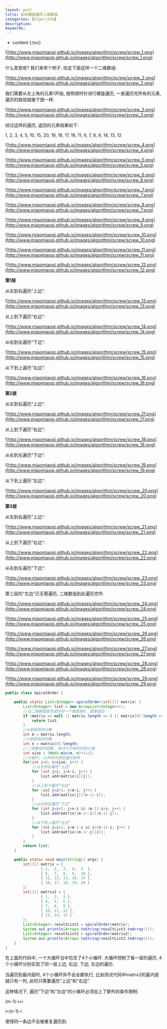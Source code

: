 ```yaml
---
layout: post
title: 如何螺旋遍历二维数组
categories: [Algorithm]
description: 
keywords: 
---
```



* content
{:toc}




![http://www.miaomiaoqi.github.io/images/algorithm/screw/screw_1.png](http://www.miaomiaoqi.github.io/images/algorithm/screw/screw_1.png)

什么意思呢? 我们来举个例子, 给定下面这样一个二维数组: 

![http://www.miaomiaoqi.github.io/images/algorithm/screw/screw_2.png](http://www.miaomiaoqi.github.io/images/algorithm/screw/screw_2.png)

我们需要从左上角的元素1开始, 按照顺时针进行螺旋遍历, 一直遍历完所有的元素, 遍历的路径就像下图一样: 

![http://www.miaomiaoqi.github.io/images/algorithm/screw/screw_3.png](http://www.miaomiaoqi.github.io/images/algorithm/screw/screw_3.png)

经过这样的遍历, 返回的元素结果如下: 

1, 2, 3, 4, 5, 10, 15, 20, 19, 18, 17, 16, 11, 6, 7, 8, 9, 14, 13, 12

![http://www.miaomiaoqi.github.io/images/algorithm/screw/screw_4.png](http://www.miaomiaoqi.github.io/images/algorithm/screw/screw_4.png)

![http://www.miaomiaoqi.github.io/images/algorithm/screw/screw_5.png](http://www.miaomiaoqi.github.io/images/algorithm/screw/screw_5.png)

![http://www.miaomiaoqi.github.io/images/algorithm/screw/screw_6.png](http://www.miaomiaoqi.github.io/images/algorithm/screw/screw_6.png)

![http://www.miaomiaoqi.github.io/images/algorithm/screw/screw_7.png](http://www.miaomiaoqi.github.io/images/algorithm/screw/screw_7.png)

![http://www.miaomiaoqi.github.io/images/algorithm/screw/screw_8.png](http://www.miaomiaoqi.github.io/images/algorithm/screw/screw_7.png)

![http://www.miaomiaoqi.github.io/images/algorithm/screw/screw_9.png](http://www.miaomiaoqi.github.io/images/algorithm/screw/screw_9.png)

![http://www.miaomiaoqi.github.io/images/algorithm/screw/screw_10.png](http://www.miaomiaoqi.github.io/images/algorithm/screw/screw_10.png)

![http://www.miaomiaoqi.github.io/images/algorithm/screw/screw_11.png](http://www.miaomiaoqi.github.io/images/algorithm/screw/screw_11.png)

![http://www.miaomiaoqi.github.io/images/algorithm/screw/screw_12.png](http://www.miaomiaoqi.github.io/images/algorithm/screw/screw_12.png)



**第1层**

从左到右遍历“上边”: 

![http://www.miaomiaoqi.github.io/images/algorithm/screw/screw_13.png](http://www.miaomiaoqi.github.io/images/algorithm/screw/screw_13.png)

从上到下遍历“右边”: 

![http://www.miaomiaoqi.github.io/images/algorithm/screw/screw_14.png](http://www.miaomiaoqi.github.io/images/algorithm/screw/screw_14.png)

从右到左遍历“下边”: 

![http://www.miaomiaoqi.github.io/images/algorithm/screw/screw_15.png](http://www.miaomiaoqi.github.io/images/algorithm/screw/screw_15.png)

从下到上遍历“左边”: 

![http://www.miaomiaoqi.github.io/images/algorithm/screw/screw_16.png](http://www.miaomiaoqi.github.io/images/algorithm/screw/screw_16.png)



**第2层**

从左到右遍历“上边”: 

![http://www.miaomiaoqi.github.io/images/algorithm/screw/screw_17.png](http://www.miaomiaoqi.github.io/images/algorithm/screw/screw_17.png)

从上到下遍历“右边”: 

![http://www.miaomiaoqi.github.io/images/algorithm/screw/screw_18.png](http://www.miaomiaoqi.github.io/images/algorithm/screw/screw_18.png)

从右到左遍历“下边”: 

![http://www.miaomiaoqi.github.io/images/algorithm/screw/screw_19.png](http://www.miaomiaoqi.github.io/images/algorithm/screw/screw_19.png)

从下到上遍历“左边”: 

![http://www.miaomiaoqi.github.io/images/algorithm/screw/screw_20.png](http://www.miaomiaoqi.github.io/images/algorithm/screw/screw_20.png)



**第3层**

从左到右遍历“上边”: 

![http://www.miaomiaoqi.github.io/images/algorithm/screw/screw_21.png](http://www.miaomiaoqi.github.io/images/algorithm/screw/screw_21.png)

从上到下遍历“右边”: 

![http://www.miaomiaoqi.github.io/images/algorithm/screw/screw_22.png](http://www.miaomiaoqi.github.io/images/algorithm/screw/screw_22.png)

从右到左遍历“下边”: 

![http://www.miaomiaoqi.github.io/images/algorithm/screw/screw_23.png](http://www.miaomiaoqi.github.io/images/algorithm/screw/screw_23.png)

第三层的“左边”已无需遍历, 二维数组到此遍历完毕. 

![http://www.miaomiaoqi.github.io/images/algorithm/screw/screw_24.png](http://www.miaomiaoqi.github.io/images/algorithm/screw/screw_24.png)

![http://www.miaomiaoqi.github.io/images/algorithm/screw/screw_25.png](http://www.miaomiaoqi.github.io/images/algorithm/screw/screw_25.png)

![http://www.miaomiaoqi.github.io/images/algorithm/screw/screw_26.png](http://www.miaomiaoqi.github.io/images/algorithm/screw/screw_26.png)

![http://www.miaomiaoqi.github.io/images/algorithm/screw/screw_27.png](http://www.miaomiaoqi.github.io/images/algorithm/screw/screw_27.png)

![http://www.miaomiaoqi.github.io/images/algorithm/screw/screw_28.png](http://www.miaomiaoqi.github.io/images/algorithm/screw/screw_28.png)

![http://www.miaomiaoqi.github.io/images/algorithm/screw/screw_29.png](http://www.miaomiaoqi.github.io/images/algorithm/screw/screw_29.png)



```java
public class SpiralOrder {

    public static List<Integer> spiralOrder(int[][] matrix) {
        List<Integer> list = new ArrayList<Integer>();
        //当二维数组是空或任何一个维度是0, 直接返回
        if (matrix == null || matrix.length == 0 || matrix[0].length == 0) {
            return list;
        }
        //m是矩阵的行数
        int m = matrix.length;
        //n是矩阵的列数
        int n = matrix[0].length;
        //二维数组的层数, 取决于行和列的较小值
        int size = (Math.min(m, n)+1)/2;
        //大循环, 从外向内逐层遍历矩阵
        for(int i=0; i<size; i++) {
            //从左到右遍历“上边”
            for (int j=i; j<n-i; j++) {
                list.add(matrix[i][j]);
            }
            //从上到下遍历“右边”
            for (int j=i+1; j<m-i; j++) {
                list.add(matrix[j][(n-1)-i]);
            }
            //从右到左遍历“下边”
            for (int j=i+1; j<n-i && (m-1)-i>i; j++) {
                list.add(matrix[(m-1)-i][(n-1)-j]);
            }
            //从下到上遍历“左边”
            for (int j=i+1; j<m-1-i && i<(n-1)-i; j++) {
                list.add(matrix[(m-1)-j][i]);
            }
        }
        return list;
    }

    public static void main(String[] args) {
        int[][] matrix = {
                { 1,  2,  3,  4,  5  },
                { 6,  7,  8,  9,  10 },
                { 11, 12, 13, 14, 15 },
                { 16, 17, 18, 19, 20 }
        };
        int[][] matrix2 = {
                { 1,  2,  3 },
                { 4,  5,  6 },
                { 7,  8,  9 },
                { 10, 11, 12 },
                { 13, 14, 15 }
        };
        List<Integer> resultList1 = spiralOrder(matrix);
        System.out.println(Arrays.toString(resultList1.toArray()));
        List<Integer> resultList2 = spiralOrder(matrix2);
        System.out.println(Arrays.toString(resultList2.toArray()));
    }
}
```

在上面的代码中, 一个大循环当中包含了4个小循环. 大循环控制了每一层的遍历, 4个小循环分别实现了同一层上边, 右边, 下边, 左边的遍历. 

当遍历到最内层时, 4个小循环并不会全都执行, 比如测试代码中matrix2的最内层就只有一列, 此时只需要遍历“上边”和“右边”. 

这种情况下, 遍历“下边”和“左边”的小循环必须加上了额外的条件限制: 

(m-1)-i>i

i<(n-1)-i

使得同一条边不会被重复遍历到. 